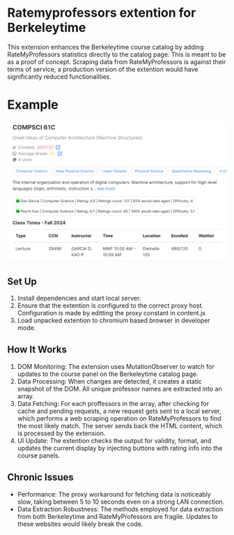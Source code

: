 # Ratemyprofessors extention for Berkeleytime
This extension enhances the Berkeleytime course catalog by adding RateMyProfessors statistics directly to the catalog page. This is meant to be as a proof of concept.
Scraping data from RateMyProfessors is against their terms of service, a production version of the extention would have significantly reduced functionalities.

# Example
![Example Usage](example.png)

## Set Up
1. Install dependencies and start local server.
2. Ensure that the extention is configured to the correct proxy host. Configuration is made by editting the proxy constant in content.js
3. Load unpacked extention to chromium based browser in developer mode.
    
## How It Works
1. DOM Monitoring: The extension uses MutationObserver to watch for updates to the course panel on the Berkeleytime catalog page.
2. Data Processing: When changes are detected, it creates a static snapshot of the DOM. All unique professor names are extracted into an array.
3. Data Fetching: For each proffessors in the array, after checking for cache and pending requests, a new request gets sent to a local server, which performs a web scraping operation on RateMyProfessors to find the most likely match. The server sends back the HTML content, which is processed by the extension.
4. UI Update: The extention checks the output for validity, format, and updates the current display by injecting buttons with rating info into the course panels.

## Chronic Issues
- Performance: The proxy workaround for fetching data is noticeably slow, taking between 5 to 10 seconds even on a strong LAN connection.
- Data Extraction Robustness: The methods employed for data extraction from both Berkeleytime and RateMyProfessors are fragile. Updates to these websites would likely break the code.

